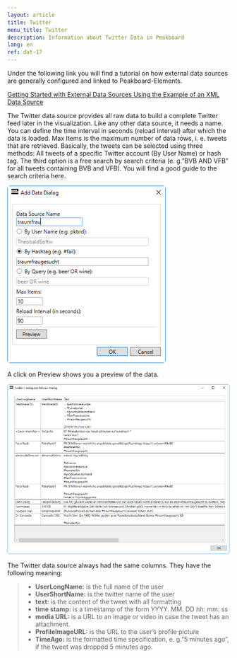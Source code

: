 ```yaml
---
layout: article
title: Twitter
menu_title: Twitter
description: Information about Twitter Data in Peakboard
lang: en
ref: dat-17
---
```

Under the following link you will find a tutorial on how external data sources are generally configured and linked to Peakboard-Elements.

[Getting Started with External Data Sources Using the Example of an XML Data Source](/tutorials/03-en-xml-data.html)

The Twitter data source provides all raw data to build a complete Twitter feed later in the visualization. Like any other data source, it needs a name. You can define the time interval in seconds (reload interval) after which the data is loaded. Max Items is the maximum number of data rows, i. e. tweets that are retrieved.
Basically, the tweets can be selected using three methods: All tweets of a specific Twitter account (By User Name) or hash tag. The third option is a free search by search criteria (e. g.”BVB AND VFB” for all tweets containing BVB and VFB). You will find a good guide to the search criteria here.

![image_1](/assets/images/Data_Sources/Twitter/Twitter01.png)

A click on Preview shows you a preview of the data.

![image_1](/assets/images/Data_Sources/Twitter/Twitter02.png)

The Twitter data source always had the same columns. They have the following meaning:

> *	**UserLongName:** is the full name of the user
> *	**UserShortName:** is the twitter name of the user
> *	**text:** is the content of the tweet with all formatting
> *	**time stamp:** is a timestamp of the form YYYY. MM. DD hh: mm: ss
> *	**media URL:** is a URL to an image or video in case the tweet has an attachment.
> *	**ProfileImageURL:** is the URL to the user’s profile picture
> *	**TimeAgo:** is the formatted time specification, e. g.”5 minutes ago”, if the tweet was dropped 5 minutes ago.
